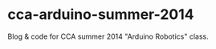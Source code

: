 cca-arduino-summer-2014
=======================

Blog &amp; code for CCA summer 2014 "Arduino Robotics" class.
